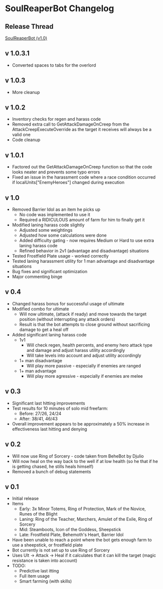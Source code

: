 SoulReaperBot Changelog
=======================

Release Thread
--------------
[SoulReaperBot (v1.0)]( 'http://forums.heroesofnewerth.com/showthread.php?481413-SoulReaperBot-(v1-0)' )

v 1.0.3.1
-------
* Converted spaces to tabs for the overlord

v 1.0.3
-------
* More cleanup

v 1.0.2
-------
* Inventory checks for regen and harass code
* Removed extra call to GetAttackDamageOnCreep from the AttackCreepExecuteOverride as the target it receives will always be a valid one
* Code cleanup

v 1.0.1
-------
* Factored out the GetAttackDamageOnCreep function so that the code looks neater and prevents some typo errors
* Fixed an issue in the harassment code where a race condition occurred if localUnits["EnemyHeroes"] changed during execution

v 1.0
-----
* Removed Barrier Idol as an item he picks up
    * No code was implemented to use it
    * Required a RIDICULOUS amount of farm for him to finally get it
* Modified laning harass code slightly
    * Adjusted some weightings
    * Adjusted how some calculations were done
    * Added difficulty gating - now requires Medium or Hard to use extra laning harass code
    * Refined behavior in 2v1 (advantage and disadvantage) situations
* Tested Frostfield Plate usage - worked correctly
* Tested laning harassment utility for 1 man advantage and disadvantage situations
* Bug fixes and significant optimization
* Major commenting binge

v 0.4
-----
* Changed harass bonus for successful usage of ultimate
* Modified combo for ultimate
    * Will now ultimate, (attack if ready) and move towards the target position (without interrupting any attack orders)
    * Result is that the bot attempts to close ground without sacrificing damage to get a heal off
* Added significant laning harass code
    * 1v1
        * Will check regen, health percents, and enemy hero attack type and damage and adjust harass utility accordingly
        * Will take levels into account and adjust utility accordingly
    * 1+ man disadvantage
        * Will play more passive - especially if enemies are ranged
    * 1+ man advantage
        * Will play more agressive - especially if enemies are melee

v 0.3
-----
* Significant last hitting improvements
* Test results for 10 minutes of solo mid freefarm:
    * Before: 27/26, 24/24
    * After: 38/41, 46/43
* Overall improvement appears to be approximately a 50% increase in effectiveness last hitting and denying

v 0.2
-----
* Will now use Ring of Sorcery - code taken from BeheBot by Djulio
* Will now heal on the way back to the well if at low health (so he that if he is getting chased, he stills heals himself)
* Removed a bunch of debug statements

v 0.1
-----

* Initial release
* Items
    * Early: 3x Minor Totems, Ring of Protection, Mark of the Novice, Runes of the Blight
    * Laning: Ring of the Teacher, Marchers, Amulet of the Exile, Ring of Sorcery
    * Mid: Steamboots, Icon of the Goddess, Sheepstick
    * Late: Frostfield Plate, Behemoth's Heart, Barrier Idol
* Have been unable to reach a point where the bot gets enough farm to use a sheepstick, or frostfield plate
* Bot currently is not set up to use Ring of Sorcery
* Uses Ult -> Attack -> Heal if it calculates that it can kill the target (magic resistance is taken into account)
* TODO:
    * Predictive last itting
    * Full item usage
    * Smart farming (with skills)
